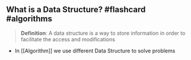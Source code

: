 ## What is a Data Structure? #flashcard #algorithms
>**Definition**: A data structure is a way to store information in order to facilitate the access and modifications

- In [[Algorithm]] we use different Data Structure to solve problems
